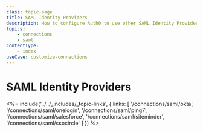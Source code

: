 ```yaml
---
class: topic-page
title: SAML Identity Providers
description: How to configure Auth0 to use other SAML Identity Providers.
topics:
    - connections
    - saml
contentType:
    - index
useCase: customize-connections
---
```


# SAML Identity Providers

<%= include('../../_includes/_topic-links', { links: [
  '/connections/saml/okta',
  '/connections/saml/onelogin',
  '/connections/saml/ping7',
  '/connections/saml/salesforce',
  '/connections/saml/siteminder',
  '/connections/saml/ssocircle'
] }) %>